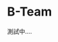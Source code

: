 # B-Team
<!DOCTYPE html> 
<html lang="zh-Hant-TW"> 
    <head> 
        <meta charset="utf-8"> 
        <title> B-Team </title>      
    </head> 
    <body> 
        <p> 測試中.... </p> 
    </body> 
</html>